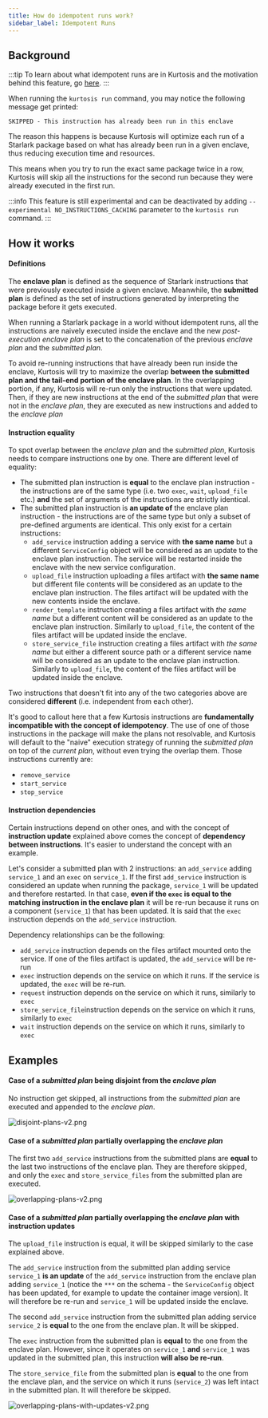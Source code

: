 ```yaml
---
title: How do idempotent runs work?
sidebar_label: Idempotent Runs
---
```


Background
----------
:::tip
To learn about what idempotent runs are in Kurtosis and the motivation behind this feature, go [here][idempotent-run-concept-reference].
:::

When running the `kurtosis run` command, you may notice the following message get printed:
```console
SKIPPED - This instruction has already been run in this enclave
```
The reason this happens is because Kurtosis will optimize each run of a Starlark package based on what has already been 
run in a given enclave, thus reducing execution time and resources.

This means when you try to run the exact same package twice in a row, Kurtosis will skip all the instructions for the 
second run because they were already executed in the first run.

:::info
This feature is still experimental and can be deactivated by adding `--experimental NO_INSTRUCTIONS_CACHING` parameter 
to the `kurtosis run` command.
:::

How it works
------------

#### Definitions

The __enclave plan__ is defined as the sequence of Starlark instructions that were previously executed inside a given 
enclave. Meanwhile, the __submitted plan__ is defined as the set of instructions generated by interpreting the package 
before it gets executed.

When running a Starlark package in a world without idempotent runs, all the instructions are naively executed inside 
the enclave and the new _post-execution enclave plan_ is set to the concatenation of the previous _enclave plan_ and 
the _submitted plan_.

To avoid re-running instructions that have already been run inside the enclave, Kurtosis will try to maximize the 
overlap __between the submitted plan and the tail-end portion of the enclave plan__. In the overlapping portion, 
if any, Kurtosis will re-run only the instructions that were updated. Then, if they are new instructions at the end 
of the _submitted plan_ that were not in the _enclave plan_, they are executed as new instructions and added to the 
_enclave plan_

#### Instruction equality 

To spot overlap between the _enclave plan_ and the _submitted plan_, Kurtosis needs to compare instructions one by one. 
There are different level of equality:
- The submitted plan instruction is __equal__ to the enclave plan instruction - the instructions are of the same type 
(i.e. two `exec`, `wait`, `upload_file` etc.) __and__ the set of arguments of the instructions are strictly identical.
- The submitted plan instruction is __an update of__ the enclave plan instruction - the instructions are of the same 
type but only a subset of pre-defined arguments are identical. This only exist for a certain instructions:
  - `add_service` instruction adding a service with __the same name__ but a different `ServiceConfig` object will be 
  considered as an update to the enclave plan instruction. The service will be restarted inside the enclave with the 
  new service configuration. 
  - `upload_file` instruction uploading a files artifact with __the same name__ but different file contents will be 
  considered as an update to the enclave plan instruction. The files artifact will be updated with the new contents 
  inside the enclave.
  - `render_template` instruction creating a files artifact with _the same name_ but a different content will be 
  considered as an update to the enclave plan instruction. Similarly to `upload_file`, the content of the files artifact 
  will be updated inside the enclave.
  - `store_service_file` instruction creating a files artifact with _the same name_ but either a different source path 
  or a different service name will be considered as an update to the enclave plan instruction. Similarly to 
  `upload_file`, the content of the files artifact will be updated inside the enclave.

Two instructions that doesn't fit into any of the two categories above are considered __different__ (i.e. independent 
from each other).

It's good to callout here that a few Kurtosis instructions are __fundamentally incompatible with the concept of 
idempotency__. The use of one of those instructions in the package will make the plans not resolvable, and Kurtosis will 
default to the "naive" execution strategy of running the _submitted plan_ on top of the _current plan_, without even 
trying the overlap them. Those instructions currently are:
- `remove_service`
- `start_service`
- `stop_service`

#### Instruction dependencies

Certain instructions depend on other ones, and with the concept of __instruction update__ explained above comes the 
concept of __dependency between instructions__. It's easier to understand the concept with an example. 

Let's consider a submitted plan with 2 instructions: an `add_service` adding `service_1` and an `exec` on  `service_1`. 
If the first `add_service` instruction is considered an update when running the package, `service_1` will be updated 
and therefore restarted. In that case, __even if the `exec` is equal to the matching instruction in the enclave plan__ 
it will be re-run because it runs on a component (`service_1`) that has been updated. It is said that the `exec` 
instruction depends on the `add_service` instruction.

Dependency relationships can be the following:
- `add_service` instruction depends on the files artifact mounted onto the service. If one of the files artifact is 
updated, the `add_service` will be re-run 
- `exec` instruction depends on the service on which it runs. If the service is updated, the `exec` will be re-run.
- `request` instruction depends on the service on which it runs, similarly to `exec` 
- `store_service_file`instruction depends on the service on which it runs, similarly to `exec`
- `wait` instruction depends on the service on which it runs, similarly to `exec`

Examples
--------

#### Case of a _submitted plan_ being disjoint from the _enclave plan_
No instruction get skipped, all instructions from the _submitted plan_ are executed and appended to the _enclave plan_.

![disjoint-plans-v2.png](/img/advanced-concepts/starlark-idempotent-run/disjoint-plans-v2.png)

#### Case of a _submitted plan_ partially overlapping the _enclave plan_
The first two `add_service` instructions from the submitted plans are __equal__ to the last two instructions of the 
enclave plan. They are therefore skipped, and only the `exec` and `store_service_files` from the submitted plan are
executed.

![overlapping-plans-v2.png](/img/advanced-concepts/starlark-idempotent-run/overlapping-plans-v2.png)

#### Case of a _submitted plan_ partially overlapping the _enclave plan_ with instruction updates
The `upload_file` instruction is equal, it will be skipped similarly to the case explained above.

The `add_service` instruction from the submitted plan adding service `service_1` __is an update__ of the `add_service`
instruction from the enclave plan adding `service_1` (notice the `***` on the schema - the `ServiceConfig` object has 
been updated, for example to update the container image version). It will therefore be re-run and `service_1` will 
be updated inside the enclave.

The second `add_service` instruction from the submitted plan adding service `service_2` is __equal__ to the one
from the enclave plan. It will be skipped.

The `exec` instruction from the submitted plan is __equal__ to the one from the enclave plan. However, since
it operates on `service_1` __and__ `service_1` was updated in the submitted plan, this instruction __will also be 
re-run__.

The `store_service_file` from the submitted plan is __equal__ to the one from the enclave plan, and the service on 
which it runs (`service_2`) was left intact in the submitted plan. It will therefore be skipped.

![overlapping-plans-with-updates-v2.png](/img/advanced-concepts/starlark-idempotent-run/overlapping-plans-with-updates-v2.png)

<!---------------------------------- REFERENCE LINKS ---------------------------------------------------------->
[idempotent-run-concept-reference]: ../advanced-concepts/idempotent-runs.md

